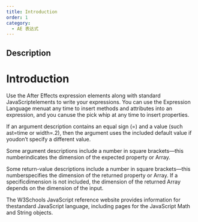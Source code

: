 ```yaml
---
title: Introduction
order: 1
category:
  - AE 表达式
---
```


## Description

# Introduction

Use the After Effects expression elements along with standard JavaScriptelements to write your expressions. You can use the Expression Language menuat any time to insert methods and attributes into an expression, and you canuse the pick whip at any time to insert properties.

If an argument description contains an equal sign (=) and a value (such ast=time or width=.2), then the argument uses the included default value if youdon’t specify a different value.

Some argument descriptions include a number in square brackets—this numberindicates the dimension of the expected property or Array.

Some return-value descriptions include a number in square brackets—this numberspecifies the dimension of the returned property or Array. If a specificdimension is not included, the dimension of the returned Array depends on the
dimension of the input.

The W3Schools JavaScript reference website provides information for thestandard JavaScript language, including pages for the JavaScript Math and
String objects.

